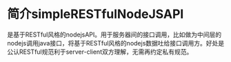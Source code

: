 # 简介simpleRESTfulNodeJSAPI
是基于RESTful风格的nodejsAPI。用于服务器间的接口调用，比如做为中间层的nodejs调用java接口，将基于RESTful风格的nodejs数据吐给接口调用方。好处是公认RESTful规范利于server-client双方理解，无需再约定私有规范。